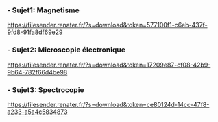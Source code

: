 ### - Sujet1: Magnetisme  
  https://filesender.renater.fr/?s=download&token=577100f1-c6eb-437f-9fd8-91fa8df69e29

### - Sujet2: Microscopie électronique  
  https://filesender.renater.fr/?s=download&token=17209e87-cf08-42b9-9b64-782f66d4be98

### - Sujet3: Spectrocopie  
  https://filesender.renater.fr/?s=download&token=ce80124d-14cc-47f8-a233-a5a4c5834873
